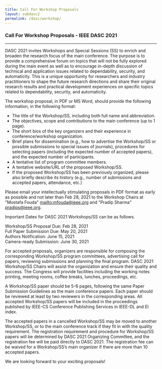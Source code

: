 ```yaml
---
title: Call For Workshop Proposals
layout: subdasc2
permalink: /dasc/workshop/
---
```


<h3>Call For Workshop Proposals - IEEE DASC 2021</h3>
<hr/>

<p>
DASC 2021 invites Workshops and Special Sessions (SS) to enrich and broaden the research focus of the main conference. The purpose is to provide a comprehensive forum on topics that will not be fully explored during the main event as well as to encourage in-depth discussion of technical and application issues related to dependability, security, and automaticity. This is a unique opportunity for researchers and industry practitioners to shape the future research directions and share their original research results and practical development experiences on specific topics related to dependability, security, and automaticity.
</p><p>
The workshop proposal, in PDF or MS Word, should provide the following information, in the following format:
</p>
<ul><li>
 The title of the Workshop/SS, including both full name and abbreviation.
</li><li> The objectives, scope and contributions to the main conference (up to 1 page).
</li><li> The short bios of the key organizers and their experience in conference/workshop organization.
</li><li> Brief plans for dissemination (e.g., how to advertise the Workshop/SS or possible submissions to special issues of journals), procedures for selecting papers (including the expected number of accepted papers), and the expected number of participants.
</li><li> A tentative list of program committee members.
</li><li> A tentative website/URL of the proposed Workshop/SS.
</li><li>If the proposed Workshop/SS has been previously organized, please also briefly describe its history (e.g., number of submissions and accepted papers, attendance, etc.)
</li></ul>

<p>
Please email your intellectually stimulating proposals in PDF format as early as possible and not later than Feb 28, 2021 to the Workshop Chairs at "Mostafa Fouda" 
<a href="mailto:mfouda@ieee.org"> mailto:mfouda@ieee.org</a>
and "Pradip Sharma" <a href="mailto:pradips@ieee.org">pradips@ieee.org</a>.
</p><p>
Important Dates for DASC 2021 Workshops/SS can be as follows. 
</p><p>
Workshop/SS Proposal Due:	Feb 28, 2021
<br/>Full Paper Submission Due:	May 20, 2021
<br/>Authors Notification:		June 15, 2021
<br/>Camera-ready Submission:	June 30, 2021
</p><p>
For accepted proposals, organizers are responsible for composing the corresponding Workshop/SS program committees, advertising call for papers, reviewing submissions and planning the final program. DASC  2021 Workshop/SS Chairs will assist the organization and ensure their quality and success. The Congress will provide facilities including the working notes printing, meeting rooms, coffee breaks, lunches, proceedings, etc.
</p><p>
A Workshop/SS paper should be 5-6 pages, following the same Paper Submission Guidelines as the main conference papers. Each paper should be reviewed at least by two reviewers in the corresponding areas. All accepted Workshop/SS papers will be included in the proceedings published by IEEE-CS Conference Publishing Services in IEEE-DL and EI index.
</p><p>
The accepted papers in a cancelled Workshop/SS may be moved to another Workshop/SS, or to the main conference track if they fit in with the quality requirement. The registration requirement and procedure for Workshop/SS papers will be determined by DASC 2021 Organizing Committee, and the registration fee will be paid directly to DASC 2021. The registration fee can be waived for a Workshop/SS’s main organizer if there are more than 10 accepted papers.
</p><p>
We are looking forward to your exciting proposals!</p><p>
